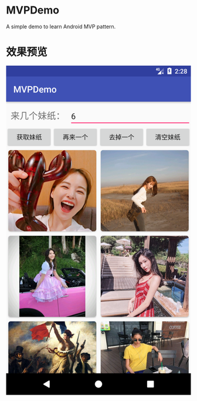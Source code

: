 # MVPDemo
A simple demo to learn Android MVP pattern.
# 效果预览
![image](https://github.com/Ro0kieY/MVPDemo/blob/master/screenshots/Screenshot_1500560927.png)
